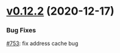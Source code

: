 # [v0.12.2](https://github.com/nervosnetwork/ckb-explorer/compare/v0.12.1...v0.12.2) (2020-12-17)

### Bug Fixes

[#753](https://github.com/nervosnetwork/ckb-explorer/pull/753): fix address cache bug
